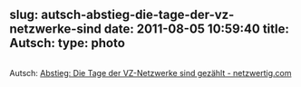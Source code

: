 slug: autsch-abstieg-die-tage-der-vz-netzwerke-sind
date: 2011-08-05 10:59:40
title: Autsch: 
type: photo
---

<a href="http://netzwertig.com/2011/08/04/abstieg-die-tage-der-vz-netzwerke-sind-gezahlt/"><img src="{{@asset.url swerner/tumblr/2011-08-05-autsch-abstieg-die-tage-der-vz-netzwerke-sind-21e525a194.png}}" alt=""/></a>

Autsch: [Abstieg: Die Tage der VZ-Netzwerke sind gezählt - netzwertig.com](http://netzwertig.com/2011/08/04/abstieg-die-tage-der-vz-netzwerke-sind-gezahlt/)
